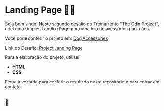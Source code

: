 # Landing Page :page_facing_up::dog:

Seja bem vindo! Neste segundo desafio do Treinamento "The Odin Project", criei uma simples Landing Page para uma loja de acessórios para cães.

Você pode conferir o projeto em: <a href="https://gabrielcarvalhoc.github.io/odin-landing-page/">Dog Accessories</a>

Link do Desafio: <a href="https://www.theodinproject.com/lessons/foundations-landing-page/">Project Landing Page</a>

Para a elaboração do projeto, utilizei:

- **HTML**
- **CSS**

Fique à vontade para conferir o resultado neste repositório e para entrar em contato.

## 🚀

